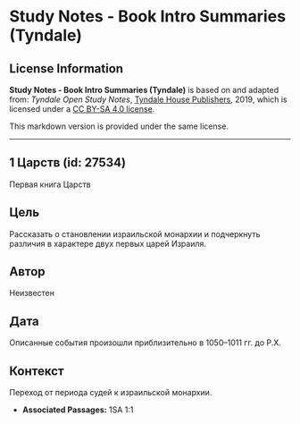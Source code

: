 # Study Notes - Book Intro Summaries (Tyndale)

## License Information

**Study Notes - Book Intro Summaries (Tyndale)** is based on and adapted from: _Tyndale Open Study Notes_, [Tyndale House Publishers](https://tyndaleopenresources.com/), 2019, which is licensed under a [CC BY-SA 4.0 license](https://creativecommons.org/licenses/by-sa/4.0/legalcode.en).

This markdown version is provided under the same license.



--------------------------------

## 1 Царств (id: 27534)

Первая книга Царств

Цель
----

Рассказать о становлении израильской монархии и подчеркнуть различия в характере двух первых царей Израиля.

Автор
-----

Неизвестен

Дата
----

Описанные события произошли приблизительно в 1050–1011 гг. до Р.Х.

Контекст
--------

Переход от периода судей к израильской монархии.

* **Associated Passages:** 1SA 1:1

